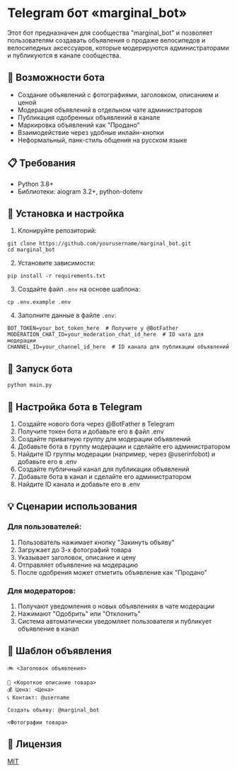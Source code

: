 # Telegram бот «marginal_bot»

Этот бот предназначен для сообщества "marginal_bot" и позволяет пользователям создавать объявления о продаже велосипедов и велосипедных аксессуаров, которые модерируются администраторами и публикуются в канале сообщества.

## 🚀 Возможности бота

- Создание объявлений с фотографиями, заголовком, описанием и ценой
- Модерация объявлений в отдельном чате администраторов
- Публикация одобренных объявлений в канале
- Маркировка объявлений как "Продано"
- Взаимодействие через удобные инлайн-кнопки
- Неформальный, панк-стиль общения на русском языке

## 📋 Требования

- Python 3.8+
- Библиотеки: aiogram 3.2+, python-dotenv

## 🔧 Установка и настройка

1. Клонируйте репозиторий:
```
git clone https://github.com/yourusername/marginal_bot.git
cd marginal_bot
```

2. Установите зависимости:
```
pip install -r requirements.txt
```

3. Создайте файл `.env` на основе шаблона:
```
cp .env.example .env
```

4. Заполните данные в файле `.env`:
```
BOT_TOKEN=your_bot_token_here  # Получите у @BotFather
MODERATION_CHAT_ID=your_moderation_chat_id_here  # ID чата для модерации
CHANNEL_ID=your_channel_id_here  # ID канала для публикации объявлений
```

## 🚀 Запуск бота

```
python main.py
```

## 🤖 Настройка бота в Telegram

1. Создайте нового бота через @BotFather в Telegram
2. Получите токен бота и добавьте его в файл .env
3. Создайте приватную группу для модерации объявлений
4. Добавьте бота в группу модерации и сделайте его администратором
5. Найдите ID группы модерации (например, через @userinfobot) и добавьте его в .env
6. Создайте публичный канал для публикации объявлений
7. Добавьте бота в канал и сделайте его администратором
8. Найдите ID канала и добавьте его в .env

## 💡 Сценарии использования

### Для пользователей:
1. Пользователь нажимает кнопку "Закинуть объяву"
2. Загружает до 3-х фотографий товара
3. Указывает заголовок, описание и цену
4. Отправляет объявление на модерацию
5. После одобрения может отметить объявление как "Продано"

### Для модераторов:
1. Получают уведомления о новых объявлениях в чате модерации
2. Нажимают "Одобрить" или "Отклонить"
3. Система автоматически уведомляет пользователя и публикует объявление в канал

## 📱 Шаблон объявления

```
🚲 <Заголовок объявления>

📌 <Короткое описание товара>
💰 Цена: <Цена>
📞 Контакт: @username

Создать объяву: @marginal_bot

<Фотографии товара>
```

## 📝 Лицензия

[MIT](LICENSE) 